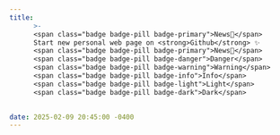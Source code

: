 ```yaml
---
title: 
      >-
      <span class="badge badge-pill badge-primary">News🚨</span>
      Start new personal web page on <strong>Github</strong> ✨
      <span class="badge badge-pill badge-primary">News📢</span>
      <span class="badge badge-pill badge-danger">Danger</span>
      <span class="badge badge-pill badge-warning">Warning</span>
      <span class="badge badge-pill badge-info">Info</span>
      <span class="badge badge-pill badge-light">Light</span>
      <span class="badge badge-pill badge-dark">Dark</span>

      
date: 2025-02-09 20:45:00 -0400
---
```

